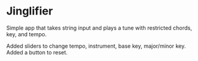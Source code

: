# Jinglifier
Simple app that takes string input and plays a tune with restricted chords, key, and tempo.  

Added sliders to change tempo, instrument, base key, major/minor key.  
Added a button to reset.
